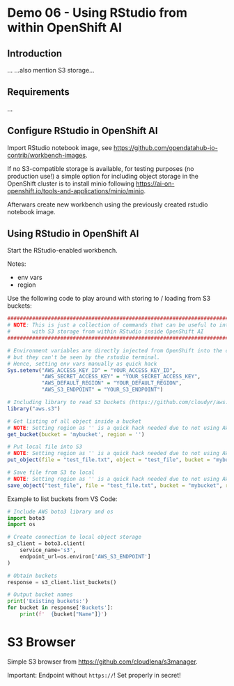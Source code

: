 # Demo 06 - Using RStudio from within OpenShift AI

## Introduction
...
...also mention S3 storage...

## Requirements
...

## Configure RStudio in OpenShift AI
Import RStudio notebook image, see https://github.com/opendatahub-io-contrib/workbench-images.

If no S3-compatible storage is available, for testing purposes (no production use!) a simple option for including object storage in the OpenShift cluster is to install minio following https://ai-on-openshift.io/tools-and-applications/minio/minio.

Afterwars create new workbench using the previously created rstudio notebook image.

## Using RStudio in OpenShift AI
Start the RStudio-enabled workbench.

Notes:
- env vars
- region

Use the following code to play around with storing to / loading from S3 buckets:
```R
################################################################################
# NOTE: This is just a collection of commands that can be useful to interact
#       with S3 storage from within RStudio inside OpenShift AI
################################################################################

# Environment variables are directly injected from OpenShift into the container, 
# but they can't be seen by the rstudio terminal. 
# Hence, setting env vars manually as quick hack
Sys.setenv("AWS_ACCESS_KEY_ID" = "YOUR_ACCESS_KEY_ID",
           "AWS_SECRET_ACCESS_KEY" = "YOUR_SECRET_ACCESS_KEY",
           "AWS_DEFAULT_REGION" = "YOUR_DEFAULT_REGION",
           "AWS_S3_ENDPOINT" = "YOUR_S3_ENDPOINT")

# Including library to read S3 buckets (https://github.com/cloudyr/aws.s3)
library("aws.s3")

# Get listing of all object inside a bucket
# NOTE: Setting region as '' is a quick hack needed due to not using AWS S3, but minio
get_bucket(bucket = 'mybucket', region = '')

# Put local file into S3
# NOTE: Setting region as '' is a quick hack needed due to not using AWS S3, but minio
put_object(file = "test_file.txt", object = "test_file", bucket = "mybucket", region = '')

# Save file from S3 to local
# NOTE: Setting region as '' is a quick hack needed due to not using AWS S3, but minio
save_object("test_file", file = "test_file.txt", bucket = "mybucket", region = '')
```


Example to list buckets from VS Code:
```python
# Include AWS boto3 library and os
import boto3
import os

# Create connection to local object storage
s3_client = boto3.client(
    service_name='s3',
    endpoint_url=os.environ['AWS_S3_ENDPOINT']
)

# Obtain buckets
response = s3_client.list_buckets()

# Output bucket names
print('Existing buckets:')
for bucket in response['Buckets']:
    print(f'  {bucket["Name"]}')
```



# S3 Browser
Simple S3 browser from https://github.com/cloudlena/s3manager.


Important: Endpoint without `https://`! Set properly in secret!
